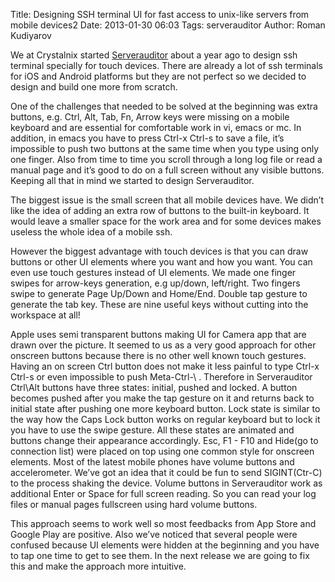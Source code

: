 Title: Designing SSH terminal UI for fast access to unix-like servers from mobile devices2
Date: 2013-01-30 06:03
Tags: serverauditor
Author: Roman Kudiyarov

We at Crystalnix started [Serverauditor](http://serverauditor.com "Serverauditor") about a year ago to design ssh terminal specially for touch devices. There are already a lot of ssh terminals for iOS and Android platforms but they are not perfect so we decided to design and build one more from scratch.

One of the challenges that needed to be solved at the beginning was extra buttons, e.g. Ctrl, Alt, Tab, Fn, Arrow keys were missing on a mobile keyboard and are essential for comfortable work in vi, emacs or mc. In addition, in emacs you have to press Ctrl-x Ctrl-s to save a file, it’s impossible to push two buttons at the same time when you type using only one finger. Also from time to time you scroll through a long log file or read a manual page and it’s good to do on a full screen without any visible buttons. Keeping all that in mind we started to design Serverauditor.

The biggest issue is the small screen that all mobile devices have. We didn’t like the idea of adding an extra row of buttons to the built-in keyboard. It would leave a smaller space for the work area and for some devices makes useless the whole idea of a mobile ssh.

However the biggest advantage with touch devices is that you can draw buttons or other UI elements where you want and how you want. You can even use touch gestures instead of UI elements. We made one finger swipes for arrow-keys generation, e.g up/down, left/right. Two fingers swipe to generate Page Up/Down and Home/End. Double tap gesture to generate the tab key. These are nine useful keys without cutting into the workspace at all!

Apple uses semi transparent buttons making UI for Camera app that are drawn over the picture. It seemed to us as a very good approach for other onscreen buttons because there is no other well known touch gestures. Having an on screen Ctrl button does not make it less painful to type Ctrl-x Ctrl-s or even impossible to push Meta-Ctrl-\ . Therefore in Serverauditor Ctrl\Alt buttons have three states: initial, pushed and locked. A button becomes pushed after you make the tap gesture on it and returns back to initial state after pushing one more keyboard button. Lock state is similar to the way how the Caps Lock button works on regular keyboard but to lock it you have to use the swipe gesture. All these states are animated and buttons change their appearance accordingly. Esc, F1 - F10 and Hide(go to connection list) were placed on top using one common style for onscreen elements.
Most of the latest mobile phones have volume buttons and accelerometer. We’ve got an idea that it could be fun to send SIGINT(Ctr-C) to the process shaking the device. Volume buttons in Serverauditor work as additional Enter or Space for full screen reading. So you can read your log files or manual pages fullscreen using hard volume buttons.

This approach seems to work well so most feedbacks from App Store and Google Play are positive. Also we’ve noticed that several people were confused because UI elements were hidden at the beginning and you have to tap one time to get to see them. In the next release we are going to fix this and make the approach more intuitive.
